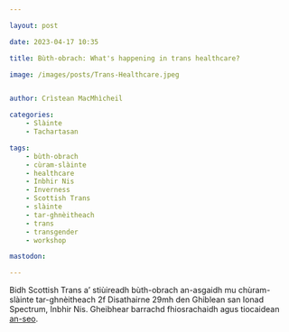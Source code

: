 ```yaml
---

layout: post

date: 2023-04-17 10:35

title: Bùth-obrach: What's happening in trans healthcare?

image: /images/posts/Trans-Healthcare.jpeg


author: Crìstean MacMhìcheil

categories:
    - Slàinte
    - Tachartasan

tags:
    - bùth-obrach
    - cùram-slàinte
    - healthcare
    - Inbhir Nis
    - Inverness
    - Scottish Trans
    - slàinte
    - tar-ghnèitheach
    - trans
    - transgender
    - workshop

mastodon:

---
```


Bidh Scottish Trans a’ stiùireadh bùth-obrach an-asgaidh mu chùram-slàinte tar-ghnèitheach 2f Disathairne 29mh den Ghiblean san Ionad Spectrum, Inbhir Nis. Gheibhear barrachd fhiosrachaidh agus tiocaidean [an-seo](https://www.outsavvy.com/event/12743/whats-happening-in-trans-healthcare-inverness).